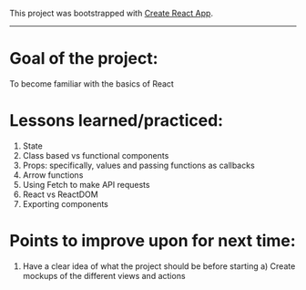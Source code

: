 This project was bootstrapped with [Create React App](https://github.com/facebook/create-react-app).

-----------------------------------------------------------------------------------------------------
# Goal of the project:
To become familiar with the basics of React

# Lessons learned/practiced:
1) State
2) Class based vs functional components
3) Props: specifically, values and passing functions as callbacks
4) Arrow functions
5) Using Fetch to make API requests
6) React vs ReactDOM
7) Exporting components

# Points to improve upon for next time:
1) Have a clear idea of what the project should be before starting
  a) Create mockups of the different views and actions

